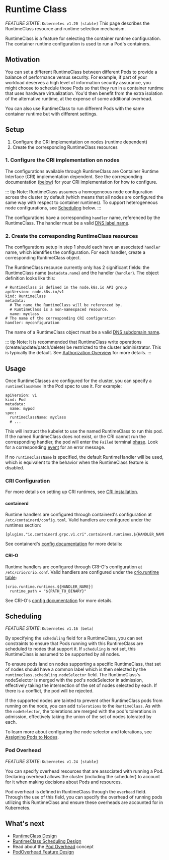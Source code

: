 # Runtime Class

*FEATURE STATE*: `Kubernetes v1.20 [stable]`
This page describes the RuntimeClass resource and runtime selection mechanism.

RuntimeClass is a feature for selecting the container runtime configuration. The container runtime configuration is used to run a Pod's containers.

## Motivation

You can set a different RuntimeClass between different Pods to provide a balance of performance versus security. For example, if part of your workload deserves a high level of information security assurance, you might choose to schedule those Pods so that they run in a container runtime that uses hardware virtualization. You'd then benefit from the extra isolation of the alternative runtime, at the expense of some additional overhead.

You can also use RuntimeClass to run different Pods with the same container runtime but with different settings.

## Setup

1. Configure the CRI implementation on nodes (runtime dependent)
2. Create the corresponding RuntimeClass resources

### 1. Configure the CRI implementation on nodes

The configurations available through RuntimeClass are Container Runtime Interface (CRI) implementation dependent. See the corresponding documentation ([below](https://kubernetes.io/docs/concepts/containers/runtime-class/#cri-configuration)) for your CRI implementation for how to configure.

::: tip Note: 
RuntimeClass assumes a homogeneous node configuration across the cluster by default (which means that all nodes are configured the same way with respect to container runtimes). To support heterogeneous node configurations, see [Scheduling](https://kubernetes.io/docs/concepts/containers/runtime-class/#scheduling) below.
:::

The configurations have a corresponding `handler` name, referenced by the RuntimeClass. The handler must be a valid [DNS label name](https://kubernetes.io/docs/concepts/overview/working-with-objects/names/#dns-label-names).

### 2. Create the corresponding RuntimeClass resources

The configurations setup in step 1 should each have an associated `handler` name, which identifies the configuration. For each handler, create a corresponding RuntimeClass object.

The RuntimeClass resource currently only has 2 significant fields: the RuntimeClass name (`metadata.name`) and the handler (`handler`). The object definition looks like this:

```shell
# RuntimeClass is defined in the node.k8s.io API group
apiVersion: node.k8s.io/v1
kind: RuntimeClass
metadata:
  # The name the RuntimeClass will be referenced by.
  # RuntimeClass is a non-namespaced resource.
  name: myclass 
# The name of the corresponding CRI configuration
handler: myconfiguration 
```

The name of a RuntimeClass object must be a valid [DNS subdomain name](https://kubernetes.io/docs/concepts/overview/working-with-objects/names#dns-subdomain-names).

::: tip Note: 
It is recommended that RuntimeClass write operations (create/update/patch/delete) be restricted to the cluster administrator. This is typically the default. See [Authorization Overview](https://kubernetes.io/docs/reference/access-authn-authz/authorization/) for more details.
:::

## Usage

Once RuntimeClasses are configured for the cluster, you can specify a `runtimeClassName` in the Pod spec to use it. For example:

```shell
apiVersion: v1
kind: Pod
metadata:
  name: mypod
spec:
  runtimeClassName: myclass
  # ...
```

This will instruct the kubelet to use the named RuntimeClass to run this pod. If the named RuntimeClass does not exist, or the CRI cannot run the corresponding handler, the pod will enter the `Failed` terminal [phase](https://kubernetes.io/docs/concepts/workloads/pods/pod-lifecycle/#pod-phase). Look for a corresponding [event](https://kubernetes.io/docs/tasks/debug/debug-application/debug-running-pod/) for an error message.

If no `runtimeClassName` is specified, the default RuntimeHandler will be used, which is equivalent to the behavior when the RuntimeClass feature is disabled.

### CRI Configuration

For more details on setting up CRI runtimes, see [CRI installation](https://kubernetes.io/docs/setup/production-environment/container-runtimes/).

#### containerd

Runtime handlers are configured through containerd's configuration at `/etc/containerd/config.toml`. Valid handlers are configured under the runtimes section:

```shell
[plugins."io.containerd.grpc.v1.cri".containerd.runtimes.${HANDLER_NAME}]
```

See containerd's [config documentation](https://github.com/containerd/containerd/blob/main/docs/cri/config.md) for more details:

#### CRI-O

Runtime handlers are configured through CRI-O's configuration at `/etc/crio/crio.conf`. Valid handlers are configured under the [crio.runtime table](https://github.com/cri-o/cri-o/blob/master/docs/crio.conf.5.md#crioruntime-table):

```shell
[crio.runtime.runtimes.${HANDLER_NAME}]
  runtime_path = "${PATH_TO_BINARY}"
```

See CRI-O's [config documentation](https://github.com/cri-o/cri-o/blob/master/docs/crio.conf.5.md) for more details.

## Scheduling

*FEATURE STATE*: `Kubernetes v1.16 [beta]`

By specifying the `scheduling` field for a RuntimeClass, you can set constraints to ensure that Pods running with this RuntimeClass are scheduled to nodes that support it. If `scheduling` is not set, this RuntimeClass is assumed to be supported by all nodes.

To ensure pods land on nodes supporting a specific RuntimeClass, that set of nodes should have a common label which is then selected by the `runtimeclass.scheduling.nodeSelector` field. The RuntimeClass's nodeSelector is merged with the pod's nodeSelector in admission, effectively taking the intersection of the set of nodes selected by each. If there is a conflict, the pod will be rejected.

If the supported nodes are tainted to prevent other RuntimeClass pods from running on the node, you can add `tolerations` to the `RuntimeClass`. As with the `nodeSelector`, the tolerations are merged with the pod's tolerations in admission, effectively taking the union of the set of nodes tolerated by each.

To learn more about configuring the node selector and tolerations, see [Assigning Pods to Nodes](https://kubernetes.io/docs/concepts/scheduling-eviction/assign-pod-node/).

### Pod Overhead

*FEATURE STATE*: `Kubernetes v1.24 [stable]`

You can specify overhead resources that are associated with running a Pod. Declaring overhead allows the cluster (including the scheduler) to account for it when making decisions about Pods and resources.

Pod overhead is defined in RuntimeClass through the `overhead` field. Through the use of this field, you can specify the overhead of running pods utilizing this RuntimeClass and ensure these overheads are accounted for in Kubernetes.

## What's next

- [RuntimeClass Design](https://github.com/kubernetes/enhancements/blob/master/keps/sig-node/585-runtime-class/README.md)
- [RuntimeClass Scheduling Design](https://github.com/kubernetes/enhancements/blob/master/keps/sig-node/585-runtime-class/README.md#runtimeclass-scheduling)
- Read about the [Pod Overhead](https://kubernetes.io/docs/concepts/scheduling-eviction/pod-overhead/) concept
- [PodOverhead Feature Design](https://github.com/kubernetes/enhancements/tree/master/keps/sig-node/688-pod-overhead)